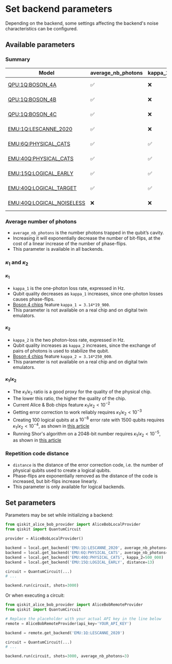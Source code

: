 # Set backend parameters

Depending on the backend, some settings affecting the backend's noise characteristics can be configured.

## Available parameters

### Summary

| Model | average_nb_photons | kappa_1 | kappa_2 | distance | Availability |
| --- | --- | --- | --- | --- | --- |
| [QPU:1Q:BOSON_4A](../backends/backends_list/boson_4.md) | ✅ | ❌ | ❌ | ❌ | Remote only |
| [QPU:1Q:BOSON_4B](../backends/backends_list/boson_4.md) | ✅ | ❌ | ❌ | ❌ | Remote only |
| [QPU:1Q:BOSON_4C](../backends/backends_list/boson_4.md) | ✅ | ❌ | ❌ | ❌ | Remote only |
| [EMU:1Q:LESCANNE_2020](../backends/backends_list/lescanne_2020.md) | ✅ | ❌ | ❌ | ❌ | Remote & Local |
| [EMU:6Q:PHYSICAL_CATS](../backends/backends_list/6_physical_cats.md) | ✅ | ✅ | ✅ | ❌ | Remote & Local |
| [EMU:40Q:PHYSICAL_CATS](../backends/backends_list/40_physical_cats.md) | ✅ | ✅ | ✅ | ❌ | Remote & Local |
| [EMU:15Q:LOGICAL_EARLY](../backends/backends_list/logical_early.md) | ✅ | ✅ | ✅ | ✅ | Remote & Local |
| [EMU:40Q:LOGICAL_TARGET](../backends/backends_list/logical_target.md) | ✅ | ✅ | ✅ | ✅ | Remote & Local |
| [EMU:40Q:LOGICAL_NOISELESS](../backends/backends_list/logical_noiseless.md) | ❌ | ❌ | ❌ | ❌ | Remote & Local |

### Average number of photons

- `average_nb_photons` is the number photons trapped in the qubit’s cavity.
- Increasing it will exponentially decrease the number of bit-flips, at the cost of a linear increase of the number of phase-flips.
- This parameter is available in all backends.

### $\kappa_1$ and $\kappa_2$

#### $\kappa_1$

- `kappa_1` is the one-photon loss rate, expressed in Hz.
- Qubit quality decreases as `kappa_1` increases, since one-photon losses causes phase-flips.
- [Boson 4 chips](../reference/boson_4_chips.md) feature `kappa_1 = 3.14*19_900`.
- This parameter is not available on a real chip and on digital twin emulators.

#### $\kappa_2$

- `kappa_2` is the two photon-loss rate, expressed in Hz.
- Qubit quality increases as `kappa_2` increases, since the exchange of pairs of photons is used to stabilize the qubit.
- [Boson 4 chips](../reference/boson_4_chips.md) feature `kappa_2 = 3.14*250_000`.
- This parameter is not available on a real chip and on digital twin emulators.

#### $\kappa_1/\kappa_2$

- The $\kappa_1/\kappa_2$ ratio is a good proxy for the quality of the physical chip.
- The lower this ratio, the higher the quality of the chip.
- Current Alice & Bob chips feature $\kappa_1/\kappa_2 < 10^{-2}$
- Getting error correction to work reliably requires $\kappa_1/\kappa_2 < 10^{-3}$
- Creating 100 logical qubits at a $10^{-8}$ error rate with 1500 qubits requires $\kappa_1/\kappa_2 < 10^{-4}$, as shown in [this article](https://arxiv.org/abs/2401.09541)
- Running Shor's algorithm on a 2048-bit number requires $\kappa_1/\kappa_2 < 10^{-5}$, as shown in [this article](https://arxiv.org/abs/2302.06639)

### Repetition code distance

- `distance` is the distance of the error correction code, i.e. the number of physical qubits used to create a logical qubits.
- Phase-flips are exponentially removed as the distance of the code is increased, but bit-flips increase linearly.
- This parameter is only available for logical backends.

## Set parameters

Parameters may be set while initializing a backend:

```python
from qiskit_alice_bob_provider import AliceBobLocalProvider
from qiskit import QuantumCircuit

provider = AliceBobLocalProvider()

backend = local.get_backend('EMU:1Q:LESCANNE_2020', average_nb_photons=3)
backend = local.get_backend('EMU:6Q:PHYSICAL_CATS', average_nb_photons=5)
backend = local.get_backend('EMU:40Q:PHYSICAL_CATS', kappa_2=500_000)
backend = local.get_backend('EMU:15Q:LOGICAL_EARLY', distance=13)

circuit = QuantumCircuit(...)
# ...

backend.run(circuit, shots=3000)
```

Or when executing a circuit:

```python
from qiskit_alice_bob_provider import AliceBobRemoteProvider
from qiskit import QuantumCircuit

# Replace the placeholder with your actual API key in the line below
remote = AliceBobRemoteProvider(api_key='YOUR_API_KEY')

backend = remote.get_backend('EMU:1Q:LESCANNE_2020')

circuit = QuantumCircuit(...)
# ...

backend.run(circuit, shots=3000, average_nb_photons=3)
```